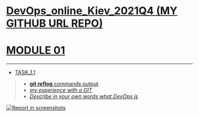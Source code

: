 
[DevOps_online_Kiev_2021Q4 (MY GITHUB URL REPO)](https://github.com/vasilkyiv/DevOps_online_Kiev_2021Q4.git)
=======================================
[MODULE 01](https://github.com/vasilkyiv/DevOps_online_Kiev_2021Q4/tree/main/m1) 
===============
*************************************
- [TASK_1.1](https://github.com/vasilkyiv/DevOps_online_Kiev_2021Q4/tree/main/m1/task1.1)
  

>    - [**git reflog**  commands output](https://github.com/vasilkyiv/DevOps_online_Kiev_2021Q4/tree/main/m1/task1.1/task1.1_GIT.txt) 
>    - [*my experience with a GIT*](https://github.com/vasilkyiv/DevOps_online_Kiev_2021Q4/tree/main/m1/task1.1/myExperienceWithGIT.txt)
>    - [*Describe in your own words what DevOps is*](https://github.com/vasilkyiv/DevOps_online_Kiev_2021Q4/tree/main/m1/task1.1/DevOps.txt)

[![*Report in screenshots*](sсreenshot/1.jpg?raw=true)](https://github.com/vasilkyiv/DevOps_online_Kiev_2021Q4/tree/main/m1/task1.1/shreenshot/1.jpg)





